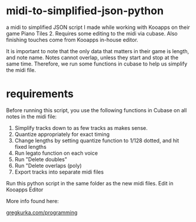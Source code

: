 # midi-to-simplified-json-python
a midi to simplified JSON script I made while working with Kooapps on their game Piano Tiles 2. Requires some editing to the midi via cubase. Also finishing touches come from Kooapps in-house editor.

It is important to note that the only data that matters in their game is length, and note name. Notes cannot overlap, unless they start and stop at the same time. Therefore, we run some functions in cubase to help us simplify the midi file.

# requirements
Before running this script, you use the following functions in Cubase on all notes in the midi file:

1. Simplify tracks down to as few tracks as makes sense.
2.  Quantize appropriately for exact timing
3. Change lengths by setting quantize function to 1/128 dotted, and hit fixed lengths
4. Run legato function on each voice
5. Run "Delete doubles"
6. Run "Delete overlaps (poly)
7. Export tracks into separate midi files

Run this python script in the same folder as the new midi files.
Edit in Kooapps Editor

More info found here:

[gregkurka.com/programming](https://gregkurka.com/programming/)
